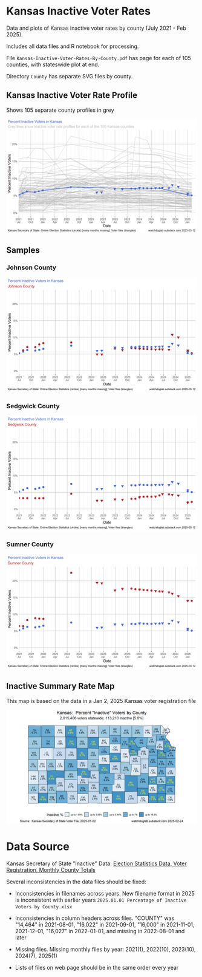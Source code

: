 # Kansas Inactive Voter Rates

Data and plots of Kansas inactive voter rates by county (July 2021 - Feb 2025).

Includes all data files and R notebook for processing.

File `Kansas-Inactive-Voter-Rates-By-County.pdf` has page for each of 105 counties, with stateswide plot at end.

Directory `County` has separate SVG files by county.

## Kansas Inactive Voter Rate Profile

Shows 105 separate county profiles in grey

![Kansas Inactive Voter Rates](CountyLines-1.png)

## Samples

### Johnson County

![Johnson County](County/Johnson-County-Inactive-Voter-Rates.svg)

### Sedgwick County

![Sedgwick County](County/Sedgwick-County-Inactive-Voter-Rates.svg)

### Sumner County

![Sumner County](County/Sumner-County-Inactive-Voter-Rates.svg)

## Inactive Summary Rate Map

This map is based on the data in a Jan 2, 2025 Kansas voter registration file

![InactiveCOuntyRate](Kansas-State-1.png)

# Data Source

Kansas Secretary of State "Inactive" Data: [Election Statistics Data, Voter Registration, Monthly County  Totals](https://sos.ks.gov/elections/election-statistics-data.html)

Several inconsistencies in the data files should be fixed:

* Inconsistencies in filenames across years.
  New filename format in 2025 is inconsistent with earlier years
  `2025.01.01 Percentage of Inactive Voters by County.xlsx`

* Inconsistencies in column headers across files.
  "COUNTY" was "14,464" in 2021-08-01,
               "16,022" in 2021-09-01,
               "16,000" in 2021-11-01, 2021-12-01,
               "16,027" in 2022-01-01,
               and missing  in 2022-08-01 and later

* Missing files.
  Missing monthly files by year: 2021(1), 2022(10), 2023(10), 2024(7), 2025(1)

* Lists of files on web page should be in the same order every year
